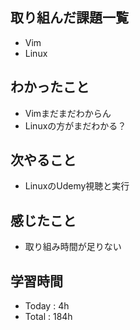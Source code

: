 ## 取り組んだ課題一覧
- Vim
- Linux
## わかったこと
- Vimまだまだわからん
- Linuxの方がまだわかる？
## 次やること
- LinuxのUdemy視聴と実行
## 感じたこと
- 取り組み時間が足りない
## 学習時間
- Today : 4h
- Total : 184h
